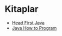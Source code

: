 # Kitaplar

<!--Index-->

- [Head First Java](./Ders%20%C4%B0%C3%A7eri%C4%9Fi/Kitaplar/Head%20First%20Java.pdf)
- [Java How to Program](./Ders%20%C4%B0%C3%A7eri%C4%9Fi/Kitaplar/Java%20How%20to%20Program.pdf)

<!--Index-->
